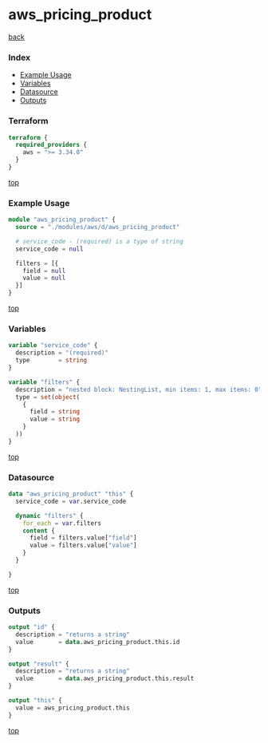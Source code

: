 # aws_pricing_product

[back](../aws.md)

### Index

- [Example Usage](#example-usage)
- [Variables](#variables)
- [Datasource](#datasource)
- [Outputs](#outputs)

### Terraform

```terraform
terraform {
  required_providers {
    aws = ">= 3.34.0"
  }
}
```

[top](#index)

### Example Usage

```terraform
module "aws_pricing_product" {
  source = "./modules/aws/d/aws_pricing_product"

  # service_code - (required) is a type of string
  service_code = null

  filters = [{
    field = null
    value = null
  }]
}
```

[top](#index)

### Variables

```terraform
variable "service_code" {
  description = "(required)"
  type        = string
}

variable "filters" {
  description = "nested block: NestingList, min items: 1, max items: 0"
  type = set(object(
    {
      field = string
      value = string
    }
  ))
}
```

[top](#index)

### Datasource

```terraform
data "aws_pricing_product" "this" {
  service_code = var.service_code

  dynamic "filters" {
    for_each = var.filters
    content {
      field = filters.value["field"]
      value = filters.value["value"]
    }
  }

}
```

[top](#index)

### Outputs

```terraform
output "id" {
  description = "returns a string"
  value       = data.aws_pricing_product.this.id
}

output "result" {
  description = "returns a string"
  value       = data.aws_pricing_product.this.result
}

output "this" {
  value = aws_pricing_product.this
}
```

[top](#index)